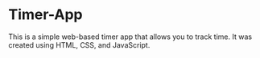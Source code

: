 # Timer-App
This is a simple web-based timer app that allows you to track time. It was created using HTML, CSS, and JavaScript.
